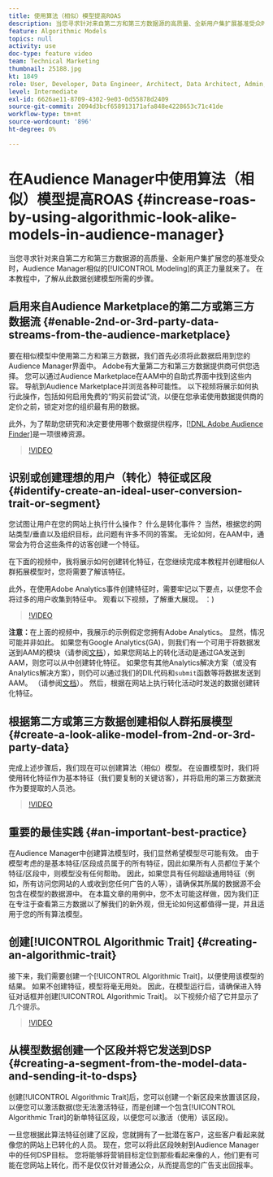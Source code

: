 ```yaml
---
title: 使用算法（相似）模型提高ROAS
description: 当您寻求针对来自第二方和第三方数据源的高质量、全新用户集扩展基准受众时，Audience Manager相似人群拓展建模的真正力量就来了。 在本教程中，了解根据此数据创建模型的步骤。
feature: Algorithmic Models
topics: null
activity: use
doc-type: feature video
team: Technical Marketing
thumbnail: 25188.jpg
kt: 1849
role: User, Developer, Data Engineer, Architect, Data Architect, Admin, Leader
level: Intermediate
exl-id: 6626ae11-8709-4302-9e03-0d55878d2409
source-git-commit: 2094d3bcf658913171afa848e4228653c71c41de
workflow-type: tm+mt
source-wordcount: '896'
ht-degree: 0%

---
```


# 在Audience Manager中使用算法（相似）模型提高ROAS {#increase-roas-by-using-algorithmic-look-alike-models-in-audience-manager}

当您寻求针对来自第二方和第三方数据源的高质量、全新用户集扩展您的基准受众时，Audience Manager相似的[!UICONTROL Modeling]的真正力量就来了。 在本教程中，了解从此数据创建模型所需的步骤。

## 启用来自Audience Marketplace的第二方或第三方数据流 {#enable-2nd-or-3rd-party-data-streams-from-the-audience-marketplace}

要在相似模型中使用第二方和第三方数据，我们首先必须将此数据启用到您的Audience Manager界面中。 Adobe有大量第二方和第三方数据提供商可供您选择。 您可以通过Audience Marketplace在AAM中的自助式界面中找到这些内容。 导航到Audience Marketplace并浏览各种可能性。 以下视频将展示如何执行此操作，包括如何启用免费的“购买前尝试”流，以便在您承诺使用数据提供商的定价之前，锁定对您的组织最有用的数据。

此外，为了帮助您研究和决定要使用哪个数据提供程序，[[!DNL Adobe Audience Finder]](https://www.adobe-audience-finder.com/)是一项很棒资源。

>[!VIDEO](https://video.tv.adobe.com/v/25188/?quality=12)

## 识别或创建理想的用户（转化）特征或区段 {#identify-create-an-ideal-user-conversion-trait-or-segment}

您试图让用户在您的网站上执行什么操作？ 什么是转化事件？ 当然，根据您的网站类型/垂直以及组织目标，此问题有许多不同的答案。 无论如何，在AAM中，通常会为符合这些条件的访客创建一个特征。

在下面的视频中，我将展示如何创建转化特征，在您继续完成本教程并创建相似人群拓展模型时，您将需要了解该特征。

此外，在使用Adobe Analytics事件创建特征时，需要牢记以下要点，以便您不会将过多的用户收集到特征中。 观看以下视频，了解重大展现。 ：)

>[!VIDEO](https://video.tv.adobe.com/v/23431/?quality=12)

**注意：**&#x200B;在上面的视频中，我展示的示例假定您拥有Adobe Analytics。 显然，情况可能并非如此。 如果您有Google Analytics(GA)，则我们有一个可用于将数据发送到AAM的模块（请参阅[文档](https://experienceleague.adobe.com/docs/audience-manager/user-guide/dil-api/dil-modules.html?lang=zh-Hans)），如果您网站上的转化活动是通过GA发送到AAM，则您可以从中创建转化特征。 如果您有其他Analytics解决方案（或没有Analytics解决方案），则仍可以通过我们的DIL代码和`submit`函数等将数据发送到AAM。 （请参阅[文档](https://experienceleague.adobe.com/docs/audience-manager/user-guide/dil-api/dil-overview.html?lang=zh-Hans)）。 然后，根据在网站上执行转化活动时发送的数据创建转化特征。

## 根据第二方或第三方数据创建相似人群拓展模型 {#create-a-look-alike-model-from-2nd-or-3rd-party-data}

完成上述步骤后，我们现在可以创建算法（相似）模型。 在设置模型时，我们将使用转化特征作为基本特征（我们要复制的关键访客），并将启用的第三方数据流作为要提取的人员池。

>[!VIDEO](https://video.tv.adobe.com/v/25190/?quality-12)

## 重要的最佳实践 {#an-important-best-practice}

在Audience Manager中创建算法模型时，我们显然希望模型尽可能有效。 由于模型考虑的是基本特征/区段成员属于的所有特征，因此如果所有人员都位于某个特征/区段中，则模型没有任何帮助。 因此，如果您具有任何超级通用特征（例如，所有访问您网站的人或收到您任何广告的人等），请确保其所属的数据源不会包含在模型的数据源中。 在本篇文章的用例中，您不太可能这样做，因为我们正在专注于查看第三方数据以了解我们的新外观，但无论如何这都值得一提，并且适用于您的所有算法模型。

## 创建[!UICONTROL Algorithmic Trait] {#creating-an-algorithmic-trait}

接下来，我们需要创建一个[!UICONTROL Algorithmic Trait]，以便使用该模型的结果。 如果不创建特征，模型将毫无用处。 因此，在模型运行后，请确保进入特征对话框并创建[!UICONTROL Algorithmic Trait]。 以下视频介绍了它并显示了几个提示。

>[!VIDEO](https://video.tv.adobe.com/v/25191/?quality=12)

## 从模型数据创建一个区段并将它发送到DSP {#creating-a-segment-from-the-model-data-and-sending-it-to-dsps}

创建[!UICONTROL Algorithmic Trait]后，您可以创建一个新区段来放置该区段，以便您可以激活数据(您无法激活特征，而是创建一个包含[!UICONTROL Algorithmic Trait]的新单特征区段，以便您可以激活（使用）该区段)。

一旦您根据此算法特征创建了区段，您就拥有了一批潜在客户，这些客户看起来就像您的网站上已转化的人员。 现在，您可以将此区段映射到Audience Manager中的任何DSP目标。 您将能够将营销目标定位到那些看起来像的人，他们更有可能在您网站上转化，而不是仅仅针对普通公众，从而提高您的广告支出回报率。
